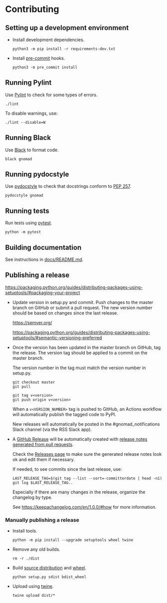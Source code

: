 # Contributing

## Setting up a development environment

- Install development dependencies.

  ```
  python3 -m pip install -r requirements-dev.txt
  ```

- Install [pre-commit](https://pre-commit.com/) hooks.

  ```
  python3 -m pre_commit install
  ```

## Running Pylint

Use [Pylint](https://www.pylint.org/) to check for some types of errors.

```
./lint
```

To disable warnings, use:

```
./lint --disable=W
```

## Running Black

Use [Black](https://black.readthedocs.io/) to format code.

```
black gnomad
```

## Running pydocstyle

Use [pydocstyle](https://www.pydocstyle.org/) to check that docstrings conform to [PEP 257](https://www.python.org/dev/peps/pep-0257/).

```
pydocstyle gnomad
```

## Running tests

Run tests using [pytest](https://docs.pytest.org/en/stable/).

```
python -m pytest
```

## Building documentation

See instructions in [docs/README.md](./docs/README.md).

## Publishing a release

https://packaging.python.org/guides/distributing-packages-using-setuptools/#packaging-your-project

- Update version in setup.py and commit.
  Push changes to the master branch on GitHub or submit a pull request.
  The new version number should be based on changes since the last release.

  https://semver.org/

  https://packaging.python.org/guides/distributing-packages-using-setuptools/#semantic-versioning-preferred

- Once the version has been updated in the master branch on GitHub, tag the release.
  The version tag should be applied to a commit on the master branch.

  The version number in the tag must match the version number in setup.py.

  ```
  git checkout master
  git pull

  git tag v<version>
  git push origin v<version>
  ```

  When a `v<VERSION_NUMBER>` tag is pushed to GitHub, an Actions workflow will automatically publish the tagged code to PyPI.

  New releases will automatically be posted in the #gnomad_notifications Slack channel (via the RSS Slack app).

- A [GitHub Release](https://docs.github.com/en/repositories/releasing-projects-on-github/about-releases) will be automatically created with
  [release notes generated from pull requests](https://docs.github.com/en/repositories/releasing-projects-on-github/automatically-generated-release-notes).

  Check the [Releases page](https://github.com/broadinstitute/gnomad_methods/releases) to make sure the generated release notes look ok
  and edit them if necessary.

  If needed, to see commits since the last release, use:

  ```
  LAST_RELEASE_TAG=$(git tag --list --sort=-committerdate | head -n1)
  git log $LAST_RELEASE_TAG..
  ```

  Especially if there are many changes in the release, organize the changelog by type.

  See https://keepachangelog.com/en/1.0.0/#how for more information.

### Manually publishing a release

- Install tools.

  ```
  python -m pip install --upgrade setuptools wheel twine
  ```

- Remove any old builds.

  ```
  rm -r ./dist
  ```

- Build [source distribution](https://packaging.python.org/guides/distributing-packages-using-setuptools/#source-distributions)
  and [wheel](https://packaging.python.org/guides/distributing-packages-using-setuptools/#wheels).

  ```
  python setup.py sdist bdist_wheel
  ```

- Upload using [twine](https://pypi.org/project/twine/).

  ```
  twine upload dist/*
  ```
